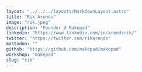 ```yaml
---
layout: "../../../layouts/MarkdownLayout.astro"
title: "Rik Arends"
image: "rik.jpeg"
description: "Founder @ Makepad"
linkedin: "https://www.linkedin.com/in/arendsrik/"
twitter: "https://twitter.com/rikarends"
mastodon: ""
github: "https://github.com/makepad/makepad"
workshop: "makepad"
slug: "rik"
---
```


